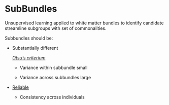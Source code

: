 # SubBundles

Unsupervised learning applied to white matter bundles to identify candidate streamline subgroups with set of commonalities.

Subbundles should be:

- Substantially different

  *[Otsu’s criterium](https://en.wikipedia.org/wiki/Otsu%27s_method)* 
  
  - Variance within subbundle small

  - Variance across subbundles large
  
- [Reliable](https://en.wikipedia.org/wiki/Reliability_(statistics)) 

  - Consistency across individuals
